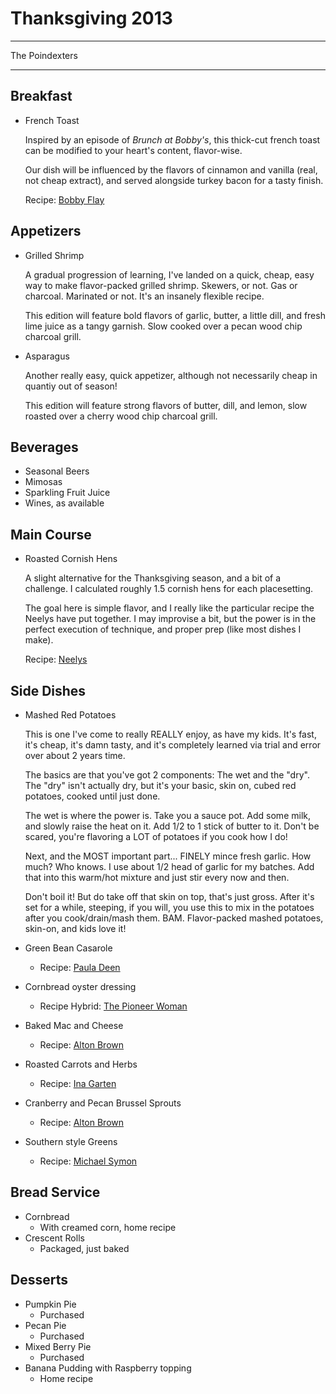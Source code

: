 # Thanksgiving 2013

***

The Poindexters

***

## Breakfast
* French Toast

	Inspired by an episode of *Brunch at Bobby's*, this thick-cut french toast can be modified to your heart's content, flavor-wise.

	Our dish will be influenced by the flavors of cinnamon and vanilla (real, not cheap extract), and served alongside turkey bacon for a tasty finish.

	Recipe: [Bobby Flay](http://www.cookingchanneltv.com/recipes/bobby-flay/bananas-foster-french-toast-with-whipped-cream-cheese.html)

## Appetizers
* Grilled Shrimp

	A gradual progression of learning, I've landed on a quick, cheap, easy way to make flavor-packed grilled shrimp. Skewers, or not. Gas or charcoal. Marinated or not. It's an insanely flexible recipe.

	This edition will feature bold flavors of garlic, butter, a little dill, and fresh lime juice as a tangy garnish. Slow cooked over a pecan wood chip charcoal grill.

* Asparagus

	Another really easy, quick appetizer, although not necessarily cheap in quantiy out of season!

	This edition will feature strong flavors of butter, dill, and lemon, slow roasted over a cherry wood chip charcoal grill.

## Beverages
* Seasonal Beers
* Mimosas
* Sparkling Fruit Juice
* Wines, as available

## Main Course
* Roasted Cornish Hens

	A slight alternative for the Thanksgiving season, and a bit of a challenge. I calculated roughly 1.5 cornish hens for each placesetting.

	The goal here is simple flavor, and I really like the particular recipe the Neelys have put together. I may improvise a bit, but the power is in the perfect execution of technique, and proper prep (like most dishes I make).

	Recipe: [Neelys](http://www.foodnetwork.com/recipes/neelys/roasted-cornish-game-hens-recipe/index.html)

## Side Dishes
* Mashed Red Potatoes

	This is one I've come to really REALLY enjoy, as have my kids. It's fast, it's cheap, it's damn tasty, and it's completely learned via trial and error over about 2 years time.

	The basics are that you've got 2 components: The wet and the "dry". The "dry" isn't actually dry, but it's your basic, skin on, cubed red potatoes, cooked until just done.

	The wet is where the power is. Take you a sauce pot. Add some milk, and slowly raise the heat on it. Add 1/2 to 1 stick of butter to it. Don't be scared, you're flavoring a LOT of potatoes if you cook how I do!

	Next, and the MOST important part... FINELY mince fresh garlic. How much? Who knows. I use about 1/2 head of garlic for my batches. Add that into this warm/hot mixture and just stir every now and then.

	Don't boil it! But do take off that skin on top, that's just gross. After it's set for a while, steeping, if you will, you use this to mix in the potatoes after you cook/drain/mash them. BAM. Flavor-packed mashed potatoes, skin-on, and kids love it!

* Green Bean Casarole
	* Recipe: [Paula Deen](http://www.foodnetwork.com/recipes/paula-deen/green-bean-casserole-recipe/index.html)
* Cornbread oyster dressing
	* Recipe Hybrid: [The Pioneer Woman](http://thepioneerwoman.com/cooking/2011/11/oyster-dressing/)
* Baked Mac and Cheese
	* Recipe: [Alton Brown](http://www.foodnetwork.com/recipes/alton-brown/baked-macaroni-and-cheese-recipe/index.html)
* Roasted Carrots and Herbs
	* Recipe: [Ina Garten](http://www.foodnetwork.com/recipes/ina-garten/roasted-carrots-recipe/index.html)
* Cranberry and Pecan Brussel Sprouts
	* Recipe: [Alton Brown](http://www.foodnetwork.com/recipes/alton-brown/brussels-sprouts-with-pecans-and-cranberries-recipe/index.html)
* Southern style Greens
	* Recipe: [Michael Symon](http://www.cookingchanneltv.com/recipes/michael-symon/sherlas-southern-greens.html)
## Bread Service
* Cornbread
	* With creamed corn, home recipe
* Crescent Rolls
	* Packaged, just baked

## Desserts
* Pumpkin Pie
	* Purchased
* Pecan Pie
	* Purchased
* Mixed Berry Pie
	* Purchased
* Banana Pudding with Raspberry topping
	* Home recipe